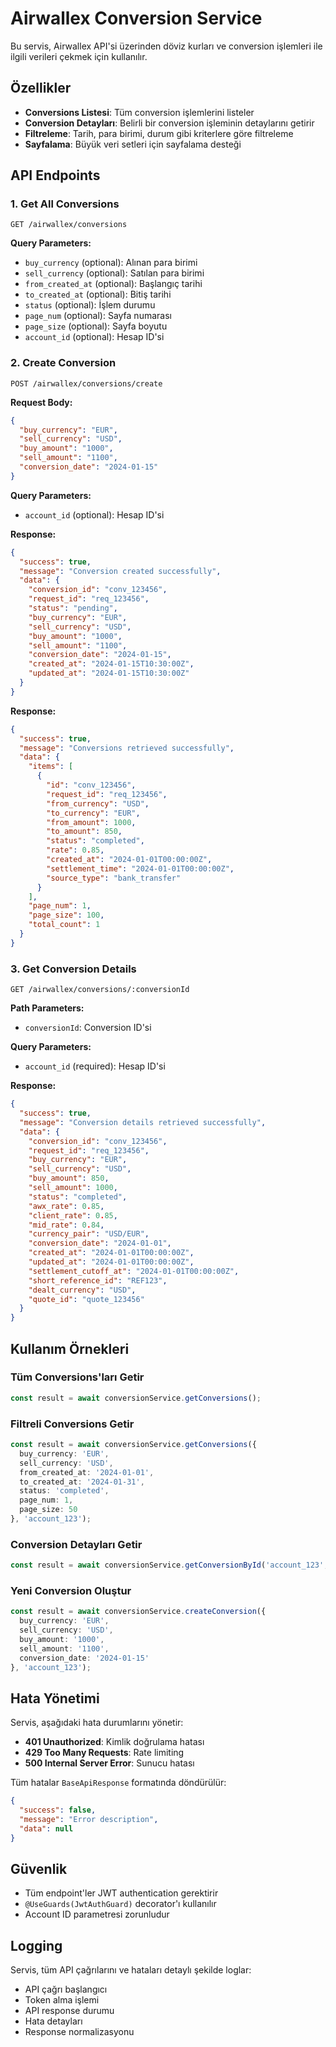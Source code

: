 # Airwallex Conversion Service

Bu servis, Airwallex API'si üzerinden döviz kurları ve conversion işlemleri ile ilgili verileri çekmek için kullanılır.

## Özellikler

- **Conversions Listesi**: Tüm conversion işlemlerini listeler
- **Conversion Detayları**: Belirli bir conversion işleminin detaylarını getirir
- **Filtreleme**: Tarih, para birimi, durum gibi kriterlere göre filtreleme
- **Sayfalama**: Büyük veri setleri için sayfalama desteği

## API Endpoints

### 1. Get All Conversions
```
GET /airwallex/conversions
```

**Query Parameters:**
- `buy_currency` (optional): Alınan para birimi
- `sell_currency` (optional): Satılan para birimi
- `from_created_at` (optional): Başlangıç tarihi
- `to_created_at` (optional): Bitiş tarihi
- `status` (optional): İşlem durumu
- `page_num` (optional): Sayfa numarası
- `page_size` (optional): Sayfa boyutu
- `account_id` (optional): Hesap ID'si

### 2. Create Conversion
```
POST /airwallex/conversions/create
```

**Request Body:**
```json
{
  "buy_currency": "EUR",
  "sell_currency": "USD",
  "buy_amount": "1000",
  "sell_amount": "1100",
  "conversion_date": "2024-01-15"
}
```

**Query Parameters:**
- `account_id` (optional): Hesap ID'si

**Response:**
```json
{
  "success": true,
  "message": "Conversion created successfully",
  "data": {
    "conversion_id": "conv_123456",
    "request_id": "req_123456",
    "status": "pending",
    "buy_currency": "EUR",
    "sell_currency": "USD",
    "buy_amount": "1000",
    "sell_amount": "1100",
    "conversion_date": "2024-01-15",
    "created_at": "2024-01-15T10:30:00Z",
    "updated_at": "2024-01-15T10:30:00Z"
  }
}
```

**Response:**
```json
{
  "success": true,
  "message": "Conversions retrieved successfully",
  "data": {
    "items": [
      {
        "id": "conv_123456",
        "request_id": "req_123456",
        "from_currency": "USD",
        "to_currency": "EUR",
        "from_amount": 1000,
        "to_amount": 850,
        "status": "completed",
        "rate": 0.85,
        "created_at": "2024-01-01T00:00:00Z",
        "settlement_time": "2024-01-01T00:00:00Z",
        "source_type": "bank_transfer"
      }
    ],
    "page_num": 1,
    "page_size": 100,
    "total_count": 1
  }
}
```

### 3. Get Conversion Details
```
GET /airwallex/conversions/:conversionId
```

**Path Parameters:**
- `conversionId`: Conversion ID'si

**Query Parameters:**
- `account_id` (required): Hesap ID'si

**Response:**
```json
{
  "success": true,
  "message": "Conversion details retrieved successfully",
  "data": {
    "conversion_id": "conv_123456",
    "request_id": "req_123456",
    "buy_currency": "EUR",
    "sell_currency": "USD",
    "buy_amount": 850,
    "sell_amount": 1000,
    "status": "completed",
    "awx_rate": 0.85,
    "client_rate": 0.85,
    "mid_rate": 0.84,
    "currency_pair": "USD/EUR",
    "conversion_date": "2024-01-01",
    "created_at": "2024-01-01T00:00:00Z",
    "updated_at": "2024-01-01T00:00:00Z",
    "settlement_cutoff_at": "2024-01-01T00:00:00Z",
    "short_reference_id": "REF123",
    "dealt_currency": "USD",
    "quote_id": "quote_123456"
  }
}
```

## Kullanım Örnekleri

### Tüm Conversions'ları Getir
```typescript
const result = await conversionService.getConversions();
```

### Filtreli Conversions Getir
```typescript
const result = await conversionService.getConversions({
  buy_currency: 'EUR',
  sell_currency: 'USD',
  from_created_at: '2024-01-01',
  to_created_at: '2024-01-31',
  status: 'completed',
  page_num: 1,
  page_size: 50
}, 'account_123');
```

### Conversion Detayları Getir
```typescript
const result = await conversionService.getConversionById('account_123', 'conv_123456');
```

### Yeni Conversion Oluştur
```typescript
const result = await conversionService.createConversion({
  buy_currency: 'EUR',
  sell_currency: 'USD',
  buy_amount: '1000',
  sell_amount: '1100',
  conversion_date: '2024-01-15'
}, 'account_123');
```

## Hata Yönetimi

Servis, aşağıdaki hata durumlarını yönetir:

- **401 Unauthorized**: Kimlik doğrulama hatası
- **429 Too Many Requests**: Rate limiting
- **500 Internal Server Error**: Sunucu hatası

Tüm hatalar `BaseApiResponse` formatında döndürülür:

```json
{
  "success": false,
  "message": "Error description",
  "data": null
}
```

## Güvenlik

- Tüm endpoint'ler JWT authentication gerektirir
- `@UseGuards(JwtAuthGuard)` decorator'ı kullanılır
- Account ID parametresi zorunludur

## Logging

Servis, tüm API çağrılarını ve hataları detaylı şekilde loglar:

- API çağrı başlangıcı
- Token alma işlemi
- API response durumu
- Hata detayları
- Response normalizasyonu 